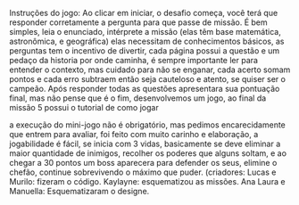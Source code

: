 Instruções do jogo: 
Ao clicar em iniciar, o desafio começa, você terá que responder corretamente a pergunta para que passe de missão.
É bem simples, leia o enunciado, intérprete a missão (elas têm base matemática, astronômica, e geográfica) elas necessitam de conhecimentos básicos, as perguntas tem o incentivo de divertir, cada página possui a questão e um pedaço da historia por onde caminha, é sempre importante ler para entender o contexto, mas cuidado para não se enganar, cada acerto somam pontos e cada erro subtraem então seja cauteloso e atento, se quiser ser o campeão.
Após responder todas as questões apresentara sua pontuação final, mas não pense que é o fim, desenvolvemos um jogo, ao final da missão 5 possui o tutorial de como jogar

  a execução do mini-jogo não é obrigatório, mas pedimos encarecidamente que entrem para avaliar, foi feito com muito carinho e elaboração, a jogabilidade é fácil, se inicia com 3 vidas, basicamente se deve eliminar a maior quantidade de inimigos, recolher os poderes que alguns soltam, e ao chegar a 30 pontos um boss aparecera para defender os seus, elimine o chefão, continue sobrevivendo o máximo que puder.
  (criadores:
  Lucas e Murilo: fizeram o código.
  Kaylayne: esquematizou as missões.
  Ana Laura e Manuella: Esquematizaram o designe.
